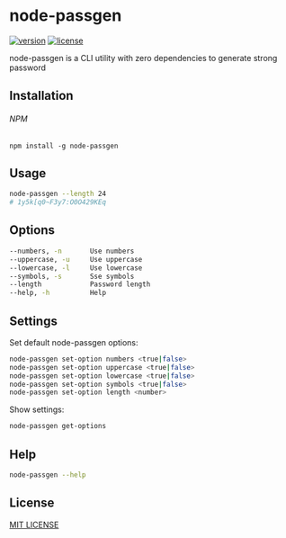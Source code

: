 # node-passgen
[![version](https://img.shields.io/npm/v/node-passgen.svg?style=flat-square)](https://www.npmjs.com/package/file-replace-loader)
[![license](https://img.shields.io/github/license/vyushin/node-passgen.svg?style=flat-square)](https://github.com/vyushin/file-replace-loader/blob/master/LICENSE)

node-passgen is a CLI utility with zero dependencies to generate strong password

## Installation

###### NPM
`npm install -g node-passgen`

## Usage

```bash
node-passgen --length 24
# 1y5k[q0~F3y7:O0O429KEq
```

## Options

```bash
--numbers, -n       Use numbers
--uppercase, -u     Use uppercase
--lowercase, -l     Use lowercase
--symbols, -s       Sse symbols
--length            Password length
--help, -h          Help
```

## Settings

Set default node-passgen options:

```bash
node-passgen set-option numbers <true|false>
node-passgen set-option uppercase <true|false>
node-passgen set-option lowercase <true|false>
node-passgen set-option symbols <true|false>
node-passgen set-option length <number>
```

Show settings:

```bash
node-passgen get-options
```

## Help

```bash
node-passgen --help
```

## License
[MIT LICENSE](https://github.com/vyushin/node-passgen/blob/master/LICENSE)
